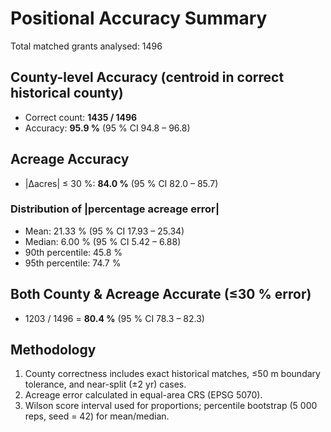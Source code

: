 # Positional Accuracy Summary

Total matched grants analysed: 1496

## County-level Accuracy (centroid in correct historical county)
- Correct count: **1435 / 1496**
- Accuracy: **95.9 %**  (95 % CI 94.8 – 96.8)

## Acreage Accuracy
- |Δacres| ≤ 30 %: **84.0 %**  (95 % CI 82.0 – 85.7)

### Distribution of |percentage acreage error|
- Mean: 21.33 %  (95 % CI 17.93 – 25.34)
- Median: 6.00 %  (95 % CI 5.42 – 6.88)
- 90th percentile: 45.8 %
- 95th percentile: 74.7 %

## Both County & Acreage Accurate (≤30 % error)
- 1203 / 1496 = **80.4 %**  (95 % CI 78.3 – 82.3)

## Methodology
1. County correctness includes exact historical matches, ≤50 m boundary tolerance, and near-split (±2 yr) cases.
2. Acreage error calculated in equal-area CRS (EPSG 5070).
3. Wilson score interval used for proportions; percentile bootstrap (5 000 reps, seed = 42) for mean/median.